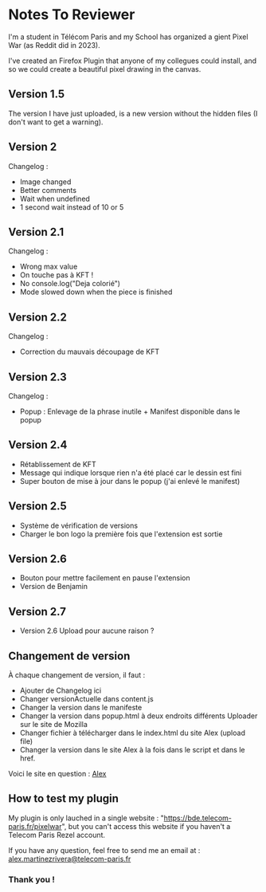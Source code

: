 # Notes To Reviewer

I'm a student in Télécom Paris and my School has organized a gient Pixel War (as Reddit did in 2023).

I've created an Firefox Plugin that anyone of my collegues could install, and so we could create a beautiful pixel drawing in the canvas.

## Version 1.5

The version I have just uploaded, is a new version without the hidden files (I don't want to get a warning).

## Version 2

Changelog :
 - Image changed
 - Better comments
 - Wait when undefined
 - 1 second wait instead of 10 or 5

## Version 2.1

Changelog :
 - Wrong max value
 - On touche pas à KFT !
 - No console.log("Deja colorié")
 - Mode slowed down when the piece is finished

## Version 2.2

Changelog :
 - Correction du mauvais découpage de KFT

## Version 2.3

Changelog :
 - Popup : Enlevage de la phrase inutile + Manifest disponible dans le popup

## Version 2.4
 - Rétablissement de KFT
 - Message qui indique lorsque rien n'a été placé car le dessin est fini
 - Super bouton de mise à jour dans le popup (j'ai enlevé le manifest)

## Version 2.5
 - Système de vérification de versions
 - Charger le bon logo la première fois que l'extension est sortie

## Version 2.6
 - Bouton pour mettre facilement en pause l'extension
 - Version de Benjamin

## Version 2.7
 - Version 2.6 Upload pour aucune raison ?


## Changement de version

À chaque changement de version, il faut :
 - Ajouter de Changelog ici
 - Changer versionActuelle dans content.js
 - Changer la version dans le manifeste
 - Changer la version dans popup.html à deux endroits différents
Uploader sur le site de Mozilla
 - Changer fichier à télécharger dans le index.html du site Alex (upload file)
 - Changer la version dans le site Alex à la fois dans le script et dans le href.

Voici le site en question : [Alex](http://alex.martinezrivera.free.fr/Projets_Info/ExtensionPixelWar/)

## How to test my plugin

My plugin is only lauched in a single website : "https://bde.telecom-paris.fr/pixelwar", but you can't access this website if you haven't a Telecom Paris Rezel account.

If you have any question, feel free to send me an email at : alex.martinezrivera@telecom-paris.fr

### Thank you !
